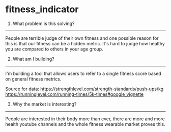 # fitness_indicator

1. What problem is this solving?
---------------------------------------
People are terrible judge of their own fitness and one possible reason for this is that our fitness can be a hidden metric. It's hard to judge how healthy you are compared to others in your age group.

2. What am I building?
---------------------------------------
I'm building a tool that allows users to refer to a single fitness score based on general fitness metrics.

Source for data:
https://strengthlevel.com/strength-standards/push-ups/kg
https://runninglevel.com/running-times/5k-times#google_vignette

3. Why the market is interesting?
---------------------------------------
People are interested in their body more than ever, there are more and more health youtube channels and the whole fitness wearable market proves this.
